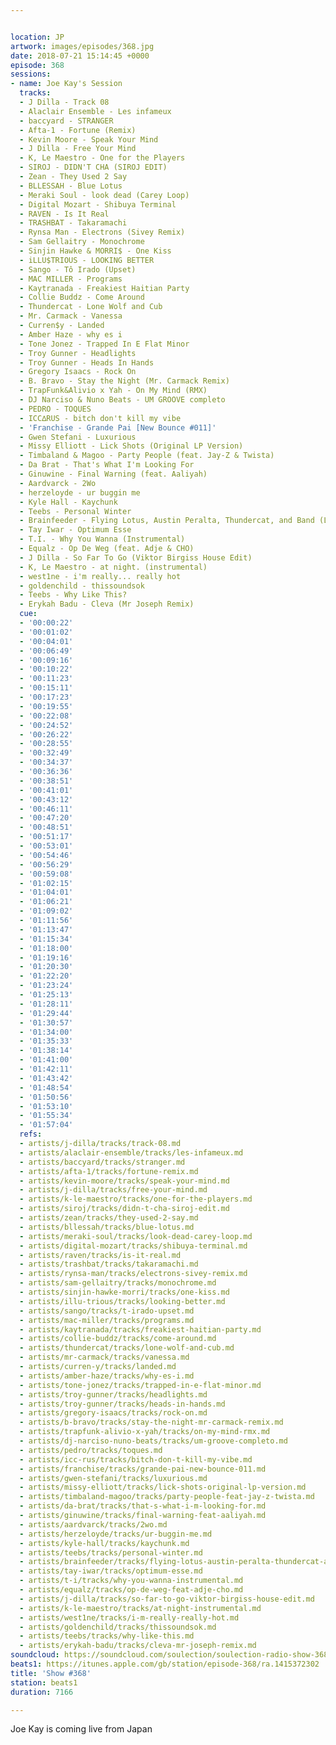 ```yaml
---


location: JP
artwork: images/episodes/368.jpg
date: 2018-07-21 15:14:45 +0000
episode: 368
sessions:
- name: Joe Kay's Session
  tracks:
  - J Dilla - Track 08
  - Alaclair Ensemble - Les infameux
  - baccyard - STRANGER
  - Afta-1 - Fortune (Remix)
  - Kevin Moore - Speak Your Mind
  - J Dilla - Free Your Mind
  - K, Le Maestro - One for the Players
  - SIROJ - DIDN'T CHA (SIROJ EDIT)
  - Zean - They Used 2 Say
  - BLLESSAH - Blue Lotus
  - Meraki Soul - look dead (Carey Loop)
  - Digital Mozart - Shibuya Terminal
  - RAVEN - Is It Real
  - TRASHBAT - Takaramachi
  - Rynsa Man - Electrons (Sivey Remix)
  - Sam Gellaitry - Monochrome
  - Sinjin Hawke & MORRI$ - One Kiss
  - iLLU$TRIOUS - LOOKING BETTER
  - Sango - Tô Irado (Upset)
  - MAC MILLER - Programs
  - Kaytranada - Freakiest Haitian Party
  - Collie Buddz - Come Around
  - Thundercat - Lone Wolf and Cub
  - Mr. Carmack - Vanessa
  - Curren$y - Landed
  - Amber Haze - why es i
  - Tone Jonez - Trapped In E Flat Minor
  - Troy Gunner - Headlights
  - Troy Gunner - Heads In Hands
  - Gregory Isaacs - Rock On
  - B. Bravo - Stay the Night (Mr. Carmack Remix)
  - TrapFunk&Alivio x Yah - On My Mind (RMX)
  - DJ Narciso & Nuno Beats - UM GROOVE completo
  - PEDRO - TOQUES
  - ICC∆RUS - bitch don't kill my vibe
  - 'Franchise - Grande Pai [New Bounce #011]'
  - Gwen Stefani - Luxurious
  - Missy Elliott - Lick Shots (Original LP Version)
  - Timbaland & Magoo - Party People (feat. Jay-Z & Twista)
  - Da Brat - That's What I'm Looking For
  - Ginuwine - Final Warning (feat. Aaliyah)
  - Aardvarck - 2Wo
  - herzeloyde - ur buggin me
  - Kyle Hall - Kaychunk
  - Teebs - Personal Winter
  - Brainfeeder - Flying Lotus, Austin Peralta, Thundercat, and Band (Live)
  - Tay Iwar - Optimum Esse
  - T.I. - Why You Wanna (Instrumental)
  - Equalz - Op De Weg (feat. Adje & CHO)
  - J Dilla - So Far To Go (Viktor Birgiss House Edit)
  - K, Le Maestro - at night. (instrumental)
  - west1ne - i'm really... really hot
  - goldenchild - thissoundsok
  - Teebs - Why Like This?
  - Erykah Badu - Cleva (Mr Joseph Remix)
  cue:
  - '00:00:22'
  - '00:01:02'
  - '00:04:01'
  - '00:06:49'
  - '00:09:16'
  - '00:10:22'
  - '00:11:23'
  - '00:15:11'
  - '00:17:23'
  - '00:19:55'
  - '00:22:08'
  - '00:24:52'
  - '00:26:22'
  - '00:28:55'
  - '00:32:49'
  - '00:34:37'
  - '00:36:36'
  - '00:38:51'
  - '00:41:01'
  - '00:43:12'
  - '00:46:11'
  - '00:47:20'
  - '00:48:51'
  - '00:51:17'
  - '00:53:01'
  - '00:54:46'
  - '00:56:29'
  - '00:59:08'
  - '01:02:15'
  - '01:04:01'
  - '01:06:21'
  - '01:09:02'
  - '01:11:56'
  - '01:13:47'
  - '01:15:34'
  - '01:18:00'
  - '01:19:16'
  - '01:20:30'
  - '01:22:20'
  - '01:23:24'
  - '01:25:13'
  - '01:28:11'
  - '01:29:44'
  - '01:30:57'
  - '01:34:00'
  - '01:35:33'
  - '01:38:14'
  - '01:41:00'
  - '01:42:11'
  - '01:43:42'
  - '01:48:54'
  - '01:50:56'
  - '01:53:10'
  - '01:55:34'
  - '01:57:04'
  refs:
  - artists/j-dilla/tracks/track-08.md
  - artists/alaclair-ensemble/tracks/les-infameux.md
  - artists/baccyard/tracks/stranger.md
  - artists/afta-1/tracks/fortune-remix.md
  - artists/kevin-moore/tracks/speak-your-mind.md
  - artists/j-dilla/tracks/free-your-mind.md
  - artists/k-le-maestro/tracks/one-for-the-players.md
  - artists/siroj/tracks/didn-t-cha-siroj-edit.md
  - artists/zean/tracks/they-used-2-say.md
  - artists/bllessah/tracks/blue-lotus.md
  - artists/meraki-soul/tracks/look-dead-carey-loop.md
  - artists/digital-mozart/tracks/shibuya-terminal.md
  - artists/raven/tracks/is-it-real.md
  - artists/trashbat/tracks/takaramachi.md
  - artists/rynsa-man/tracks/electrons-sivey-remix.md
  - artists/sam-gellaitry/tracks/monochrome.md
  - artists/sinjin-hawke-morri/tracks/one-kiss.md
  - artists/illu-trious/tracks/looking-better.md
  - artists/sango/tracks/t-irado-upset.md
  - artists/mac-miller/tracks/programs.md
  - artists/kaytranada/tracks/freakiest-haitian-party.md
  - artists/collie-buddz/tracks/come-around.md
  - artists/thundercat/tracks/lone-wolf-and-cub.md
  - artists/mr-carmack/tracks/vanessa.md
  - artists/curren-y/tracks/landed.md
  - artists/amber-haze/tracks/why-es-i.md
  - artists/tone-jonez/tracks/trapped-in-e-flat-minor.md
  - artists/troy-gunner/tracks/headlights.md
  - artists/troy-gunner/tracks/heads-in-hands.md
  - artists/gregory-isaacs/tracks/rock-on.md
  - artists/b-bravo/tracks/stay-the-night-mr-carmack-remix.md
  - artists/trapfunk-alivio-x-yah/tracks/on-my-mind-rmx.md
  - artists/dj-narciso-nuno-beats/tracks/um-groove-completo.md
  - artists/pedro/tracks/toques.md
  - artists/icc-rus/tracks/bitch-don-t-kill-my-vibe.md
  - artists/franchise/tracks/grande-pai-new-bounce-011.md
  - artists/gwen-stefani/tracks/luxurious.md
  - artists/missy-elliott/tracks/lick-shots-original-lp-version.md
  - artists/timbaland-magoo/tracks/party-people-feat-jay-z-twista.md
  - artists/da-brat/tracks/that-s-what-i-m-looking-for.md
  - artists/ginuwine/tracks/final-warning-feat-aaliyah.md
  - artists/aardvarck/tracks/2wo.md
  - artists/herzeloyde/tracks/ur-buggin-me.md
  - artists/kyle-hall/tracks/kaychunk.md
  - artists/teebs/tracks/personal-winter.md
  - artists/brainfeeder/tracks/flying-lotus-austin-peralta-thundercat-and-band-live.md
  - artists/tay-iwar/tracks/optimum-esse.md
  - artists/t-i/tracks/why-you-wanna-instrumental.md
  - artists/equalz/tracks/op-de-weg-feat-adje-cho.md
  - artists/j-dilla/tracks/so-far-to-go-viktor-birgiss-house-edit.md
  - artists/k-le-maestro/tracks/at-night-instrumental.md
  - artists/west1ne/tracks/i-m-really-really-hot.md
  - artists/goldenchild/tracks/thissoundsok.md
  - artists/teebs/tracks/why-like-this.md
  - artists/erykah-badu/tracks/cleva-mr-joseph-remix.md
soundcloud: https://soundcloud.com/soulection/soulection-radio-show-368
beats1: https://itunes.apple.com/gb/station/episode-368/ra.1415372302
title: 'Show #368'
station: beats1
duration: 7166

---
```

Joe Kay is coming live from Japan


<!--more-->
